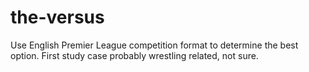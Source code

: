 # the-versus
Use English Premier League competition format to determine the best option. First study case probably wrestling related, not sure.
